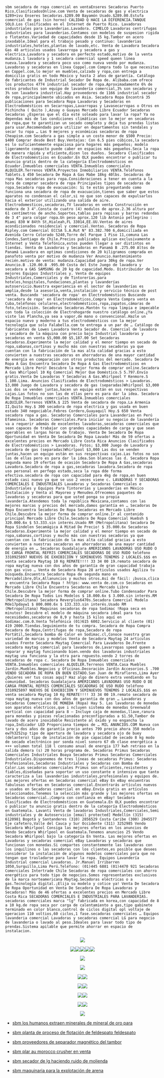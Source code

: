 
```
sbm secadora de ropa comercial en ventaEnseres Secadoras Puerto Rico,ClasificadosOnline.com Venta de secadoras de gas y electrica $289+ivu Enseres Secadoras.$289.00 Bayamón Usado.$289.00.Estufa comercial de gas (sin horno) CALIDAD Q HACE LA DIFERENCIA.TANQUE SOLO.Los Clasificados en el Internet de Puerto Rico. Lavadoras industriales para Lavanderias.Lavadora. CIMELCO Lavadoras centrifugas industriales para lavanderias.Contamos con modelos de suspesion rigida o flotantes.Variedad de capacidades desde 15 kg.Tambor en acero inxodable.Ideal para el trabajo pesado y continuo: lavanderias industriales,hoteles,plantas de lavado,etc. Venta de Lavadora Secadora Gas 48 articulos usados lavarropa y secadora a gas y electrica.Lavadora y secadora en perfecto estado,motivo de la venta mudanza.1 lavadora y 1 secadora comercial speed queen linea nueva.lavadora y secadora poco uso como nueva vendo por mudanza. Lavadoras y secadoras en línea Coppel.com Compra todo lo que necesitas en Coppel.com,lo mejor en muebles,calzado y ropa,con entrega a domicilio gratis en todo México y hasta 2 años de garantía. Catálogo de fabricantes de Industrial Secador De Ropa de. Alibaba.com ofrece los productos 4774 industrial secador de ropa.Aproximadamente 6% de estos productos son equipo de lavandería comercial,3% son secadoras y 3% son lavadora industrial.Hay proveedores de 1166 industrial secador de ropa,principalmente ubicados en Asia. Secadora Ropa Encontrá 35 publicaciones para Secadora Ropa Lavadoras y Secadoras en Electrodomésticos en Secarropas,Lavarropas y Lavasecarropas o Otros en Pichincha ( Quito ),Azuay o Guayas Mercado Libre Ecuador Secadoras Secadoras ¿Esperas que el día esté soleado para lavar la ropa? Ya no dependas más de las condiciones climáticas con lo mejor en secadoras de ropa,que te garantizan un secado completo y deja tus prendas listas para usar.Recomendado para utilizar en departamentos sin tendales y secar tu ropa … Las 9 mejores y económicas secadoras de ropa Cheapism.com Secadora a gas simple a un costo menor de $500 Precio: $400 Comprar desde Best Buy.Ventajas: Con 6.5 pies cúbicos,la secadora es lo suficientemente espaciosa para hogares más pequeños; modelo ligeramente compacto puede caber en espacios más pequeños.Seca la ropa de manera rápida y eficiente,dicen los dueños. Secadora Clasificados de Electrodomésticos en Ecuador.En OLX puedes encontrar o publicar tu anuncio gratis dentro de la categoría Electrodomésticos en Ecuador.Inmuebles comerciales VENTA.Inmuebles comerciales ALQUILER.Terrenos VENTA.Proyectos Inmobiliarios VENTA.Teléfonos Tablets.$ 450 Secadora De Ropa A Gas Mabe 18kg 40lbs. Secadoras de ropa Mas secadoras para ropa.Consideraciones a tener en cuenta a la hora de comprar secadora de ropa Principales tipos de secadoras de ropa.Secadora ropa de evacuación: Si te estás preguntando como funciona una secadora de ropa de evacuación,tienes que saber que estos aparatos no condensan el calor,si no que son capaces de expulsarlos hacia el exterior utilizando una salida de aire. Electrodomesticos,secadoras,TV lavadoras en venta Construcción en madera de 3 4".Consta de cuatro (4) modulos de aprox.2.36 altura por 61 centímetros de ancho.Soportes,tablas para repisas y barras redondas de 3 4" para colgar ropa.Un peso aprox.120 lib Antonio pellegrino : Miami 830 W 84th St,Hialeah,FL 33014,EE.UU.Ventas de aires acondicionados residencial y comercial.Ventas. Secadoras de Ropa Ripley.com Comercial ECCSA S.A.Rut N° 83.382.700 6,domiciliada en Avenida Cerro Colorado 5240,Torre del Parque 1 Piso 11,comuna Las Condes,Santiago de Chile.Precios publicados aplican exclusivamente a Internet y Venta Telefónica,estos pueden llegar a ser distintos en tiendas. Venta de Lavadoras y Secadoras en Panamá B .275.00 Altos de Panamá Lavadora en optimas condiciones de 20 kiligramos comprada en panafoto venta por motivo de mudanza Ver Anuncio.mantenimiento recién.motivo de venta: mudanza.Capacidad para 30kg de ropa.Ver Anuncio.B .120.00.B .995.00 Costa del Este Juego de lavadora y secadora a GAS SAMSUNG de 20 kg de capacidad.Modo. Distribuidor de los mejores Equipos Industriales y. Venta de equipos Industriales,Comerciales y de Tintorerías.para hoteles,hospitales,fundaciones,plantas y lavanderías autoservicio.Nuestra experiencia en el sector de lavanderías es amplia,desde la asesoría,venta,instalación y servicio técnico de post venta. Buscando 'secadora de ropa' en Electrodomésticos Buscando 'secadora de ropa' en Electrodomésticos,Compra Venta Compra venta en Cuba,teléfonos celulares,electrodomésticos,ropa,zapatos,cámaras de foto,televisión. Secadoras Secadoras.Mantén tu ropa limpia e impecable con toda la colección de Electrohogarde nuestro catálogo online.¿Ya viste las Plancha,ya sea a vapor,de mano o convencional.Hazle un espacio nuevo y moderno a tus electrodomésticos con la mejor tecnología que solo Falabella.com te entrega a un par de … Catálogo de fabricantes de Lowes Lavadora Venta Secador de. Comercial de lavadora y secadora de la máquina con precio bajo Industrial lavadoras y secadoras en venta $5,000.00 $5,187.00 Set Secadoras Secadoras.Experimente la mejor calidad y el menor tiempo en secado de ropa,sabanas,cortinas y mucho más con nuestras secadoras ya que cuentan con la fabricación de la mas alta calidad gracias a esto convierten a nuestras secadoras en ahorradoras de una mayor cantidad de energía en comparación con otros productos del mercado. Secadora De Ropa A Gas Encuentra Secadora De Ropa A Gas Electrodomésticos en Mercado Libre Perú! Descubre la mejor forma de comprar online.Secadora A Gas Whirlpool 10 Kg Comercial Mejor Que Doméstico.S 5.797.Envío gratis.Venta De Lavadoras Y Secadoras A Gas.Whirlpool Y Kenmore.S 1.100.Lima. Anuncios Clasificados de Electrodomésticos > Lavadoras. $3,000 Juego de Lavadora y secadora de gas (separadas)Whirlpool $3,000 Las dos se venden juntas,hacen un equipo están en sus respectivas cajas.Las fotos no son las de ellas pero es para dar la idea. Secadora De Ropa Inmuebles comerciales VENTA.Inmuebles comerciales ALQUILER.Terrenos VENTA.$ 225 Venta de secadora de ropa.La Armenia II,Quito Hoy.$ 300 secadora de ropa electrica y gas usada en buen estado 340 negociable.Febres Cordero,Guayaquil Hoy.$ 650 Venta secadora ropa a gas. Secadoras Comerciales para Lavanderias en Perú Efameinsa. Secadoras Comerciales.Para iniciar su negocio de lavandería va a requerir además de excelentes lavadoras,secadoras comerciales que sean capaces de trabajar con grandes capacidades de carga y que sean operables en largas horas de trabajo. Venta De Secadora De Ropa Oportunidad en Venta De Secadora De Ropa Lavado! Más de 59 ofertas a excelentes precios en Mercado Libre Costa Rica Anuncios Clasificados de Electrodomésticos > Lavadoras. Fotos; $3,000 Juego de Lavadora y secadora de gas (separadas)Whirlpool $3,000 Las dos se venden juntas,hacen un equipo están en sus respectivas cajas.Las fotos no son las de ellas pero es para dar la idea.Son blancas las d. Secadora Ropa segunda mano 19 ofertas de ocasión Secadora De Ropa A Gas,secadoras Lavadora.Secadora de ropa a gas,secadoras lavadora.Secadora de ropa uso personal en perfego estado,seca la ropa dde forma efectiva.secadora de ropa con capacidad para 4kg de ropa,en buen estado casi nuevo ya que se uso 2 veces viene c. LAVADORAS Y SECADORAS COMERCIALES E INDUSTRIALES Lavadoras y Secadoras Comerciales e Industriales y Equipos Para Tintorerías y Lavanderías en México Instalación y Venta al Mayoreo y Menudeo.Ofrecemos paquetes de lavadoras y secadoras para que usted ponga su propia lavandería.Atendemos toda la república Mexicana,contamos con las mejores marcas y precios del mercado,damos garantía en … Secadoras De Ropa Encuentra Secadoras De Ropa Secadoras en Mercado Libre Chile.Descubre la mejor forma de comprar online.Ir al contenido principal Mercado Libre Chile.Secadora De Ropa Comercial Huebsh $ 320.000.6x $ 53.333.sin interés.Usado RM (Metropolitana) Secadora De Ropa Sindelen Secamágica A Mitad De Precio! $ 35.000.6x Secadoras Secadoras.Experimente la mejor calidad y el menor tiempo en secado de ropa,sabanas,cortinas y mucho más con nuestras secadoras ya que cuentan con la fabricación de la mas alta calidad gracias a esto convierten a nuestras secadoras en ahorradoras de una mayor cantidad de energía en … Secadoras Guadalajara AMERICANOS LAVADORAS USO RUDO O DE CARGA FRONTAL REFRIS COMERCIALES SECADORAS DE USO RUDO teléfono 3310925897 NUEVOS DE EXHIBICIÓN Y SEMINUEVOS TENEMOS 2 LOCALES.$$$ en venta secadora Maytag 10 Kg REMATE!!!! 33 34 00 19.remato secadora de ropa maytag nueva con dos años de garantía de gran capacidad trabaja con gas vivo … Venta de Secadora Ropa 28 articulos usados Agiliza tu búsqueda.Encuentra Secadora Ropa de segunda mano en Mercadolibre,Olx,Allanuncios y muchos otros.Así de fácil: ¡busca,clica y encuentra Secadora Ropa ! https: www.venta de.com.co Secadoras en Mercado Libre Chile Encuentra Secadoras en Mercado Libre Chile.Descubre la mejor forma de comprar online.Tubo Condensador Para Secadora De Ropa Todos Los Modelos $ 18.000.6x $ 3.000.sin interés.RM (Metropolitana) Secadora Reverplus6470s.Secadora Comercial Modelo Mde17pdayw1 $ 800.000.6x $ 133.333.sin interés.Usado RM (Metropolitana) Maquinas secadoras de ropa Sodimac !Ropa seca en minutos! Descubre el modelo de máquina secadora ideal para tus necesidades,secadoras de 8,9 y hasta 15 kilos aquí en Sodimac.com.0.Venta Telefónica (01)615 6002.Servicio al cliente (01) 419 2000.Tiendas.Seguimiento de tu compra. Secadora de Ropa Compra Secadora de Ropa,Centrifugas de ropa,Secadora de ropa Portátil,Secadora bomba de Calor en Sodimac.cl,Conoce nuestra gran variedad de marcas y modelos Venta de Secadora Maytag 24 articulos usados Frente Secadora Maytag Comercial Para Lavaderos De.Frente secadora maytag comercial para lavaderos de.Lavarropas speed queen a reparar y maytag funcionando bien.vendo dos lavadoras industriales maytag una funciona y la otra para repuesto.vendo 2 torres de secadoras de ropa c. Secadora De Ropa Inmuebles comerciales VENTA.Inmuebles comerciales ALQUILER.Terrenos VENTA.Casa Muebles Jardín.Muebles.Negocios y Oficinas.Decoración Jardín Accesorios.S .700 VENDO SECADORA DE ROPA EN BUEN ESTADO.San Juan de Miraflores,Lima Ayer ¿Quieres ver tus cosas aquí? Haz algo de dinero extra vendiendo en tu comunidad. Secadoras Guadalajara AMERICANOS LAVADORAS USO RUDO O DE CARGA FRONTAL REFRIS COMERCIALES SECADORAS DE USO RUDO teléfono 3310925897 NUEVOS DE EXHIBICIÓN Y SEMINUEVOS TENEMOS 2 LOCALES.$$$ en venta secadora Maytag 10 Kg REMATE!!!! 33 34 00 19.remato secadora de ropa maytag nueva con dos años de garantía de gran … Lavadoras y Secadoras Comerciales DE MONEDA (Ropa) Hay 5. Las lavadoras de monedas son aparatos eléctricos,que i ncluyen sistema de monedas Greenwald vertical con capacidad para 8 — Incluye caja de monedas,llave,ranura para monedas y piezas relacionadas preconfiguradas a $1.50,Tambor de lavado de acero inoxidable Resistente al óxido y no engancha la ropa,Indicador LED Proporciona tiempos de … MIL ANUNCIOS.COM Nueva con tara y dos años de garantía precio antes 799 precio ahora 350 modelo ew7h3252sp tipo de apertura de lavadora y secadora ojo de buey (delantero) tipo de instalación de pie capacidad de secado 8 kg modo de secado electrónico por sonda nivel sonoro 67 db clase energética a +++ volumen total 118 l consumo anual de energia 177 kwh retraso en la salida demora (s) 20 horas programa de. Secadoras Primus Secadoras Comerciales Industriales Boaya Secadoras Primus Secadoras Comerciales Industriales.Disponemos de tres líneas de secadoras Primus: Secadoras Profesionales,Secadoras Industriales y Secadoras con Bomba de Calor.Las secadoras comerciales Primus son eficientes,resistentes y fiables,diseñadas para soportar un uso constante e intensivo que tanto caracteriza a las lavanderías industriales,profesionales y equipos de. Las mejores ofertas en Secadoras comercial eBay En eBay encuentras fabulosas ofertas en Secadoras comercial.Encontrarás artículos nuevos o usados en Secadoras comercial en eBay.Envío gratis en artículos seleccionados.Tenemos la selección más grande y las mejores ofertas en Secadoras comercial.¡Compra con confianza en eBay! Secadora Clasificados de Electrodomésticos en Guatemala.En OLX puedes encontrar o publicar tu anuncio gratis dentro de la categoría Electrodomésticos en Guatemala. Lavanti Venta de lavadoras Industriales,Comerciales,Semi industriales y de Autoservicio [email protected] Medellín (315) 6120981 Bogotá y Santanderes (310) 2856529 Costa Caribe (300) 2045577 Eje cafetero,Valle del Cauca y Sur Occidente (311) 3252985 Vendo Secadora Whirlpool Consiga las mejores ofertas en los anuncios de Vendo Secadora Whirlpool en Guatemala.Tenemos anuncios 25 Vendo Secadora Whirlpool bajo la categoría En Venta. Las mejores ofertas en Lavadoras y secadoras comercial eBay Lavadoras y secadoras que funcionan con monedas.Si compartes constantemente las lavadoras con los inquilinos o las secadoras con los clientes,es posible que desees considerar la instalación de algunos modelos comerciales para que no tengan que trasladarse para lavar la ropa. Equipos Lavandería Industrial comercial Lavadoras. Jr.Manuel Irribarren 1050,Surquillo,Lima Perú.Teléfono: (01)445 6881 (01)4470 921 Secadoras Comerciales Intertrade Chile Secadoras de ropa comerciales con ahorro energético para todo tipo de negocios.Somos representantes exclusivos de la marca norteamericana Maytag.Secadoras eléctricas o a gas.Tecnología digital.¡Elija su modelo y cotice ya! Venta De Secadora De Ropa Oportunidad en Venta De Secadora De Ropa Lavadoras y Secadoras! Más de 46 ofertas a excelentes precios en Mercado Libre Costa Rica SECADORAS COMERCIALES E INDUSTRIALES PARA LAVANDERIAS. secadoras comerciales marca "lg" fabricada en korea,con capacidad de 8 a 10 kg.de ropa seca por carga de calentamiento a gas,tipo gabinete terminado en color blanco,control de ciclos digital opl voltaje de operacion 110 voltios,60 ciclos,1 fase.secadoras comerciales … Equipos lavanderia comercial Lavadoras y secadoras comercial LG para negocio de lavanderia o lavado al peso.Ideales para lavar todo tipo de prendas.Sistema apilable que permite ahorrar en espacio de instalacion. 
```

<div align="center">

<a href="https://es-crusher.shibang-china.com/github&k=sbm+secadora+de+ropa+comercial+en+venta"><img src="https://static.shibang-china.com/es/crusher/logo.jpg"></a>

<a href="https://es-crusher.shibang-china.com/github&k=sbm+secadora+de+ropa+comercial+en+venta"><img src="https://static.shibang-china.com/es/crusher/index.jpg"></a><a href="https://es-crusher.shibang-china.com/material.htmlgithub&k=sbm+secadora+de+ropa+comercial+en+venta"><img src="https://static.shibang-china.com/es/crusher/material.jpg"></a><a href="https://es-crusher.shibang-china.com/application.htmlgithub&k=sbm+secadora+de+ropa+comercial+en+venta"><img src="https://static.shibang-china.com/es/crusher/application.jpg"></a><a href="https://es-crusher.shibang-china.com/aboutus.htmlgithub&k=sbm+secadora+de+ropa+comercial+en+venta"><img src="https://static.shibang-china.com/es/crusher/aboutus.jpg"></a><a href="https://es-crusher.shibang-china.com/contact.htmlgithub&k=sbm+secadora+de+ropa+comercial+en+venta"><img src="https://static.shibang-china.com/es/crusher/contact.jpg"></a>

<a href="https://es-crusher.shibang-china.com/github&k=sbm+secadora+de+ropa+comercial+en+venta"><img src="https://static.shibang-china.com/es/crusher/banner.jpg"></a>

<a href="https://swt.shibang-china.com/github&k=sbm+secadora+de+ropa+comercial+en+venta"><img src="https://static.shibang-china.com/es/crusher/text.jpg"></a>

<a href="https://swt.shibang-china.com/github&k=sbm+secadora+de+ropa+comercial+en+venta"><img src="https://static.shibang-china.com/es/crusher/chat.jpg"></a><a href="https://es-crusher.shibang-china.com/contact.htmlgithub&k=sbm+secadora+de+ropa+comercial+en+venta"><img src="https://static.shibang-china.com/es/crusher/message.jpg"></a>

<a href="https://es-crusher.shibang-china.com/products/pe.htmlgithub&k=sbm+secadora+de+ropa+comercial+en+venta"><img src="https://static.shibang-china.com/es/crusher/pe.jpg"></a><a href="https://es-crusher.shibang-china.com/products/pf.htmlgithub&k=sbm+secadora+de+ropa+comercial+en+venta"><img src="https://static.shibang-china.com/es/crusher/pf.jpg"></a>

<a href="https://es-crusher.shibang-china.com/products/hpt.htmlgithub&k=sbm+secadora+de+ropa+comercial+en+venta"><img src="https://static.shibang-china.com/es/crusher/hpt.jpg"></a><a href="https://es-crusher.shibang-china.com/products/vsi.htmlgithub&k=sbm+secadora+de+ropa+comercial+en+venta"><img src="https://static.shibang-china.com/es/crusher/vsi.jpg"></a>

<a href="https://es-crusher.shibang-china.com/products/klv.htmlgithub&k=sbm+secadora+de+ropa+comercial+en+venta"><img src="https://static.shibang-china.com/es/crusher/klv.jpg"></a><a href="https://es-crusher.shibang-china.com/products/portable.htmlgithub&k=sbm+secadora+de+ropa+comercial+en+venta"><img src="https://static.shibang-china.com/es/crusher/portable.jpg"></a>

<a href="https://swt.shibang-china.com/github&k=sbm+secadora+de+ropa+comercial+en+venta"><img src="https://static.shibang-china.com/es/crusher/case.jpg"></a>

</div>


* [sbm los humanos extraen minerales de mineral de oro para](sbm%20los%20humanos%20extraen%20minerales%20de%20mineral%20de%20oro%20para.md)

* [sbm planta de proceso de flotación de feldespato feldespato](sbm%20planta%20de%20proceso%20de%20flotaci%C3%B3n%20de%20feldespato%20feldespato.md)

* [sbm proveedores de separador magnético del tambor](sbm%20proveedores%20de%20separador%20magn%C3%A9tico%20del%20tambor.md)

* [sbm plar au morocco crusher en venta](sbm%20plar%20au%20morocco%20crusher%20en%20venta.md)

* [sbm secador de lg haciendo ruido de molienda](sbm%20secador%20de%20lg%20haciendo%20ruido%20de%20molienda.md)

* [sbm maquinaria para la explotación de arena](sbm%20maquinaria%20para%20la%20explotaci%C3%B3n%20de%20arena.md)